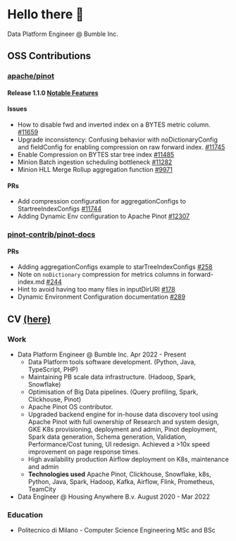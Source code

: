# Hello there 🙂

Data Platform Engineer @ Bumble Inc.

## OSS Contributions

### [apache/pinot](https://github.com/apache/pinot)

#### Release 1.1.0 [Notable Features](https://docs.pinot.apache.org/basics/releases/1.1.0#notable-features)

#### Issues
- How to disable fwd and inverted index on a BYTES metric column. [#11659](https://github.com/apache/pinot/issues/11659)
- Upgrade inconsistency: Confusing behavior with noDictionaryConfig and fieldConfig for enabling compression on raw forward index. [#11745](https://github.com/apache/pinot/issues/11745)
- Enable Compression on BYTES star tree index [#11485](https://github.com/apache/pinot/issues/11485)
- Minion Batch ingestion scheduling bottleneck [#11282](https://github.com/apache/pinot/issues/11282)
- Minion HLL Merge Rollup aggregation function [#9971](https://github.com/apache/pinot/issues/9971)
#### PRs
-  Add compression configuration for aggregationConfigs to StartreeIndexConfigs [#11744](https://github.com/apache/pinot/issues/11744)
-  Adding Dynamic Env configuration to Apache Pinot [#12307](https://github.com/apache/pinot/pull/12307)

### [pinot-contrib/pinot-docs]()
#### PRs
- Adding aggregationConfigs example to starTreeIndexConfigs [#258](https://github.com/apache/pinot/issues/258)
- Note on `noDictionary` compression for metrics columns in forward-index.md [#244](https://github.com/apache/pinot/issues/244)
- Hint to avoid having too many files in inputDirURI [#178](https://github.com/apache/pinot/issues/178)
- Dynamic Environment Configuration documentation [#289](https://github.com/pinot-contrib/pinot-docs/pull/289)

## CV [(here)](https://github.com/user/repo/blob/branch/other_file.md)

### Work
- Data Platform Engineer @ Bumble Inc. Apr 2022 - Present
  - Data Platform tools software development. (Python, Java, TypeScript, PHP)
  - Maintaining PB scale data infrastructure. (Hadoop, Spark, Snowflake)
  - Optimisation of Big Data pipelines. (Query profiling, Spark, Clickhouse, Pinot)
  - Apache Pinot OS contributor.
  - Upgraded backend engine for in-house data discovery tool using Apache Pinot with full ownership of Research and system design, GKE K8s provisioning, deployment and admin, Pinot deployment, Spark data generation, Schema generation, Validation, Performance/Cost tuning, UI redesign. Achieved a >10x speed improvement on page response times.
  - High availability production Airflow deployment on K8s, maintenance and admin
  - **Technologies used** Apache Pinot, Clickhouse, Snowflake, k8s, Python, Java, Spark, Hadoop, Kafka, Airflow, Flink, Prometheus, TeamCity
- Data Engineer @ Housing Anywhere B.v. August 2020 - Mar 2022

### Education
- Politecnico di Milano - Computer Science Engineering MSc and BSc

  



